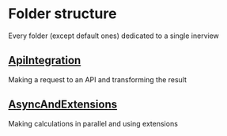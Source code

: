 # Folder structure
Every folder (except default ones) dedicated to a single inerview

## [ApiIntegration](InterviewSample/ApiIntegration)
Making a request to an API and transforming the result

## [AsyncAndExtensions](InterviewSample/AsyncAndExtensions)
Making calculations in parallel and using extensions

